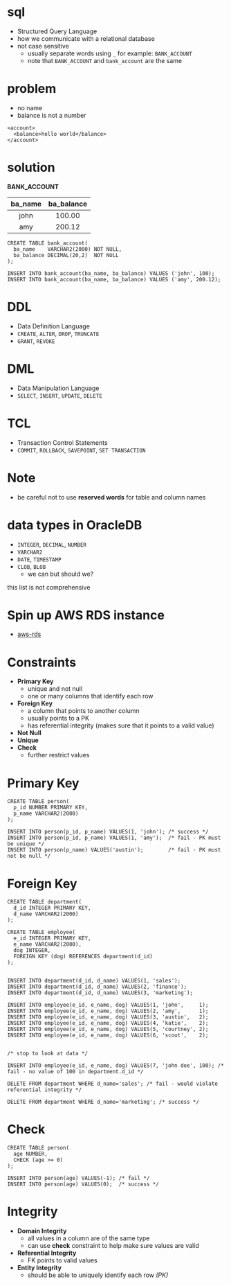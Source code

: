 # sql
* Structured Query Language
* how we communicate with a relational database
* not case sensitive
  * usually separate words using `_` for example: `BANK_ACCOUNT`
  * note that `BANK_ACCOUNT` and `bank_account` are the same

# problem
* no name
* balance is not a number

```
<account>
  <balance>hello world</balance>
</account>
```

# solution

**BANK_ACCOUNT**

| ba_name | ba_balance |
|:----:|:-------:|
| john |   100.00   |
|  amy |   200.12   |

```
CREATE TABLE bank_account(
  ba_name    VARCHAR2(2000) NOT NULL,
  ba_balance DECIMAL(20,2)  NOT NULL
);
```

```
INSERT INTO bank_account(ba_name, ba_balance) VALUES ('john', 100);
INSERT INTO bank_account(ba_name, ba_balance) VALUES ('amy', 200.12);

```


# DDL
* Data Definition Language
* `CREATE`, `ALTER`, `DROP`, `TRUNCATE`
* `GRANT`, `REVOKE`

# DML
* Data Manipulation Language
* `SELECT`, `INSERT`, `UPDATE`, `DELETE`

# TCL
* Transaction Control Statements
* `COMMIT`, `ROLLBACK`, `SAVEPOINT`,  `SET TRANSACTION`

# Note
* be careful not to use **reserved words** for table and column names

# data types in OracleDB
* `INTEGER`, `DECIMAL`, `NUMBER`
* `VARCHAR2`
* `DATE`, `TIMESTAMP`
* `CLOB`, `BLOB`
  * we can but should we?

this list is not comprehensive

# Spin up AWS RDS instance
* [aws-rds](aws-rds.md)

# Constraints
* **Primary Key**
  * unique and not null
  * one or many columns that identify each row
* **Foreign Key**
  * a column that points to another column
  * usually points to a PK
  * has referential integrity (makes sure that it points to a valid value)
* **Not Null**
* **Unique**
* **Check**
  * further restrict values

# Primary Key

```
CREATE TABLE person(
  p_id NUMBER PRIMARY KEY,
  p_name VARCHAR2(2000)
);

INSERT INTO person(p_id, p_name) VALUES(1, 'john'); /* success */
INSERT INTO person(p_id, p_name) VALUES(1, 'amy');  /* fail - PK must be unique */
INSERT INTO person(p_name) VALUES('austin');        /* fail - PK must not be null */
```

# Foreign Key

```
CREATE TABLE department(
  d_id INTEGER PRIMARY KEY,
  d_name VARCHAR2(2000)
);

CREATE TABLE employee(
  e_id INTEGER PRIMARY KEY,
  e_name VARCHAR2(2000),
  dog INTEGER,
  FOREIGN KEY (dog) REFERENCES department(d_id)
);


INSERT INTO department(d_id, d_name) VALUES(1, 'sales');
INSERT INTO department(d_id, d_name) VALUES(2, 'finance');
INSERT INTO department(d_id, d_name) VALUES(3, 'marketing');

INSERT INTO employee(e_id, e_name, dog) VALUES(1, 'john',     1);
INSERT INTO employee(e_id, e_name, dog) VALUES(2, 'amy',      1);
INSERT INTO employee(e_id, e_name, dog) VALUES(3, 'austin',   2);
INSERT INTO employee(e_id, e_name, dog) VALUES(4, 'katie',    2);
INSERT INTO employee(e_id, e_name, dog) VALUES(5, 'courtney', 2);
INSERT INTO employee(e_id, e_name, dog) VALUES(6, 'scout',    2);


/* stop to look at data */

INSERT INTO employee(e_id, e_name, dog) VALUES(7, 'john doe', 100); /* fail - no value of 100 in department.d_id */

DELETE FROM department WHERE d_name='sales'; /* fail - would violate referential integrity */

DELETE FROM department WHERE d_name='marketing'; /* success */
```

# Check

```
CREATE TABLE person(
  age NUMBER,
  CHECK (age >= 0)
);

INSERT INTO person(age) VALUES(-1); /* fail */
INSERT INTO person(age) VALUES(0);  /* success */
```

# Integrity
* **Domain Integrity**
  * all values in a column are of the same type
  * can use **check** constraint to help make sure values are valid
* **Referential Integrity**
  * FK points to valid values
* **Entity Integrity**
  * should be able to uniquely identify each row *(PK)*

